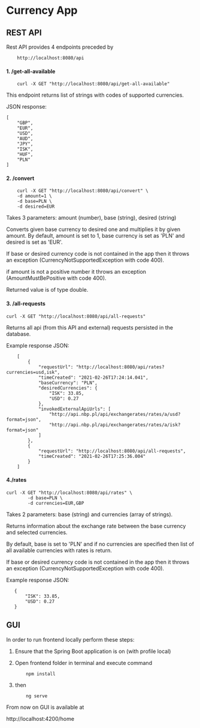 # Currency App

## REST API

Rest API provides 4 endpoints preceded by

```
    http://localhost:8080/api
```
#### 1. /get-all-available

```
    curl -X GET "http://localhost:8080/api/get-all-available"
```
This endpoint returns list of strings with codes of supported currencies.

JSON response:

```
[
    "GBP",
    "EUR",
    "USD",
    "AUD",
    "JPY",
    "ISK",
    "HUF",
    "PLN"
]
```

    
#### 2. /convert

    
        curl -X GET "http://localhost:8080/api/convert" \
        -d amount=1 \
        -d base=PLN \
        -d desired=EUR
        
        
Takes 3 parameters: amount (number), base (string), desired (string)

Converts given base currency to desired one and multiplies it by given amount.
By default, amount is set to 1, base currency is set as 'PLN' and desired is set as 'EUR'.

If base or desired currency code is not contained in the app then it throws an exception (CurrencyNotSupportedException with code 400).

if amount is not a positive number it throws an exception (AmountMustBePositive with code 400).

Returned value is of type double.
    
    

#### 3. /all-requests

 ```
 curl -X GET "http://localhost:8080/api/all-requests"
 ```

Returns all api (from this API and external) requests persisted in the database.

Example response JSON:

```
    [
        {
            "requestUrl": "http://localhost:8080/api/rates?currencies=usd,isk",
            "timeCreated": "2021-02-26T17:24:14.041",
            "baseCurrency": "PLN",
            "desiredCurrencies": {
                "ISK": 33.85,
                "USD": 0.27
            },
            "invokedExternalApiUrls": [
                "http://api.nbp.pl/api/exchangerates/rates/a/usd?format=json",
                "http://api.nbp.pl/api/exchangerates/rates/a/isk?format=json"
            ]
        },
        {
            "requestUrl": "http://localhost:8080/api/all-requests",
            "timeCreated": "2021-02-26T17:25:36.004"
        }
    ]

```
#### 4./rates

 ```
 curl -X GET "http://localhost:8080/api/rates" \
         -d base=PLN \
         -d currencies=EUR,GBP
 ```

Takes 2 parameters: base (string) and currencies (array of strings).

Returns information about the exchange rate between the base currency and selected currencies.

By default, base is set to 'PLN' and if no currencies are specified then list of all available currencies with rates is return.

If base or desired currency code is not contained in the app then it throws an exception (CurrencyNotSupportedException with code 400).

Example response JSON:
```
   {
       "ISK": 33.85,
       "USD": 0.27
   }
```

## GUI

In order to run frontend locally perform these steps:

1. Ensure that the Spring Boot application is on (with profile local)
2. Open frontend folder in terminal and execute command

    ```
        npm install
    ```

3. then 

    ```
        ng serve
    ```
From now on GUI is available at
 
http://localhost:4200/home
